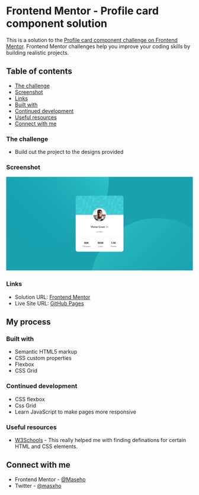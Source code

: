 # Frontend Mentor - Profile card component solution

This is a solution to the [Profile card component challenge on Frontend Mentor](https://www.frontendmentor.io/challenges/profile-card-component-cfArpWshJ). Frontend Mentor challenges help you improve your coding skills by building realistic projects. 

## Table of contents


  - [The challenge](#the-challenge)
  - [Screenshot](#screenshot)
  - [Links](#links)
  - [Built with](#built-with)
  - [Continued development](#continued-development)
  - [Useful resources](#useful-resources)
- [Connect with me](#connect-with-me)


### The challenge

- Build out the project to the designs provided

### Screenshot

![](./images/Screenshot.png)


### Links

- Solution URL: [Frontend Mentor](https://www.frontendmentor.io/challenges/profile-card-component-cfArpWshJ/hub/profile-card-component-solution-6zctEMTlzq)
- Live Site URL: [GitHub Pages](https://maseho.github.io/profile-card-component-main/)

## My process

### Built with

- Semantic HTML5 markup
- CSS custom properties
- Flexbox
- CSS Grid



### Continued development

- CSS flexbox
- Css Grid
- Learn JavaScript to make pages more responsive


### Useful resources

- [W3Schools](https://www.w3schools.com/) - This really helped me with finding definations for certain HTML and CSS elements.


## Connect with me

- Frontend Mentor - [@Maseho](https://www.frontendmentor.io/profile/Maseho)
- Twitter - [@masxho](https://twitter.com/masxho)
